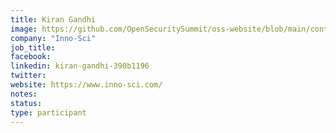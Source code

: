 ```yaml
---
title: Kiran Gandhi
image: https://github.com/OpenSecuritySummit/oss-website/blob/main/content/participant/images/Kiran%20Gandhi.jpg?raw=true
company: "Inno-Sci"
job_title: 
facebook:
linkedin: kiran-gandhi-390b1196
twitter:
website: https://www.inno-sci.com/
notes:
status: 
type: participant
---
```

